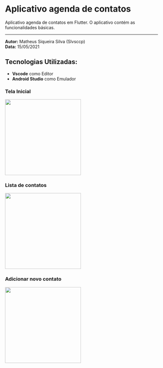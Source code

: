 # Aplicativo agenda de contatos

Aplicativo agenda de contatos em Flutter. O aplicativo contém as funcionalidades básicas.

---

**Autor:** Matheus Siqueira Silva (Slvsccp)<br>
**Data:** 15/05/2021

## Tecnologias Utilizadas:
- **Vscode** como Editor
- **Android Studio** como Emulador

### Tela Inicial
<img src="https://user-images.githubusercontent.com/68405731/117055768-e9878280-acf1-11eb-9ea0-c64e62257615.png" width="250" />

### Lista de contatos
<img src="https://user-images.githubusercontent.com/68405731/117055921-1b98e480-acf2-11eb-804b-cd7e4f32808b.png" width="250" />

### Adicionar novo contato
<img src="https://user-images.githubusercontent.com/68405731/117056004-323f3b80-acf2-11eb-8067-0e7537400fbb.png" width="250" />
